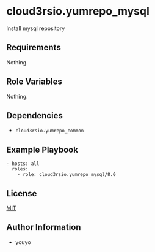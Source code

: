 cloud3rsio.yumrepo_mysql
=========

Install mysql repository

Requirements
------------

Nothing.

Role Variables
--------------

Nothing.

Dependencies
------------

- `cloud3rsio.yumrepo_common`

Example Playbook
----------------

```
- hosts: all
  roles:
    - role: cloud3rsio.yumrepo_mysql/8.0
```

License
-------

[MIT](LICENSE)

Author Information
------------------

- youyo
